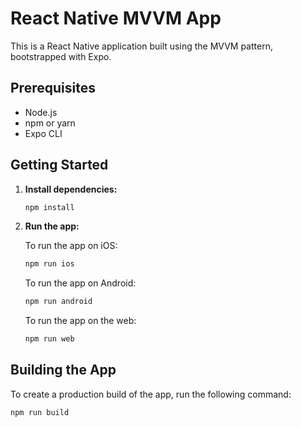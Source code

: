 # React Native MVVM App

This is a React Native application built using the MVVM pattern, bootstrapped with Expo.

## Prerequisites

- Node.js
- npm or yarn
- Expo CLI

## Getting Started

1. **Install dependencies:**

   ```bash
   npm install
   ```

2. **Run the app:**

   To run the app on iOS:

   ```bash
   npm run ios
   ```

   To run the app on Android:

   ```bash
   npm run android
   ```

   To run the app on the web:

   ```bash
   npm run web
   ```

## Building the App

To create a production build of the app, run the following command:

```bash
npm run build
```
